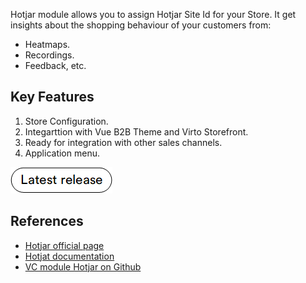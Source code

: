 Hotjar module allows you to assign Hotjar Site Id for your Store. It get insights about the shopping behaviour of your customers from:

* Heatmaps. 
* Recordings.
* Feedback, etc.

## Key Features

1. Store Configuration.
1. Integarttion with Vue B2B Theme and Virto Storefront.
1. Ready for integration with other sales channels.
1. Application menu.

[![Download latest Hotjar module version](media/latest_release.png)](https://github.com/VirtoCommerce/vc-module-hotjar/releases)

## References

* [Hotjar official page](https://www.hotjar.com/)
* [Hotjat documentation](https://help.hotjar.com/hc/en-us)
* [VC module Hotjar on Github](https://github.com/VirtoCommerce/vc-module-hotjar/blob/dev/docs/index.md) 


